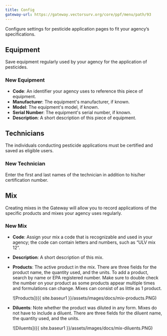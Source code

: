 ```yaml
---
title: Config
gateway-url: https://gateway.vectorsurv.org/core/ppf/menu/path/93
---
```


Configure settings for pesticide application pages to fit your agency’s specifications.

## Equipment

Save equipment regularly used by your agency for the application of pesticides.

### New Equipment

- **Code**: An identifier your agency uses to reference this piece of equipment.
- **Manufacturer**: The equipment's manufacturer, if known.
- **Model**: The equipment's model, if known.
- **Serial Number**: The equipment's serial number, if known.
- **Description**: A short description of this piece of equipment.

## Technicians

The individuals conducting pesticide applications must be certified and saved as eligible users.

### New Technician

Enter the first and last names of the technician in addition to his/her certification number.

## Mix

Creating mixes in the Gateway will allow you to record applications of the specific products and mixes your agency uses regularly.
### New Mix

- **Code**: Assign your mix a code that is recognizable and used in your agency; the code can contain letters and numbers, such as “ULV mix 12”.
- **Description**: A short description of this mix.
- **Products**: The active product in the mix. There are three fields for the product name, the quantity used, and the units. To add a product, search by name or EPA registered number. Make sure to double check the number on your product as some products appear multiple times and formulations can change. Mixes can consist of as little as 1 product.


  ![Products]({{ site.baseur1 }}/assets/images/docs/mix-products.PNG)
- **Diluents**: Note whether the product was diluted in any form. Mixes do not have to include a diluent. There are three fields for the diluent name, the quantity used, and the units.

  ![Diluents]({{ site.baseur1 }}/assets/images/docs/mix-diluents.PNG)

